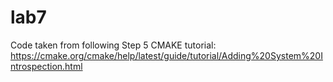 # lab7
Code taken from following Step 5 CMAKE tutorial: https://cmake.org/cmake/help/latest/guide/tutorial/Adding%20System%20Introspection.html